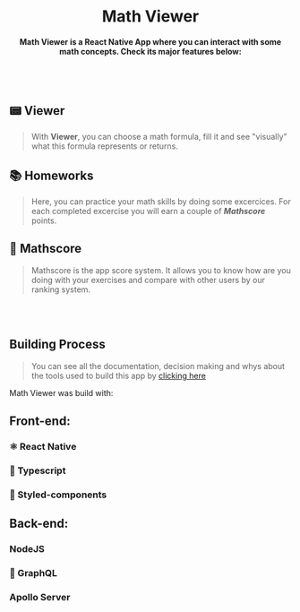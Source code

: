 <h1 align="center">Math Viewer</h1>

<h4 align="center">Math Viewer is a React Native App where you can interact with some math concepts. Check its major features below:<h4>
<br>
<br>
  
## &#128223; Viewer

> With **Viewer**, you can choose a math formula, fill it and see "visually" what this formula represents or returns.

## &#128218; Homeworks

> Here, you can practice your math skills by doing some excercices. For each completed excercise you will earn a couple of ***Mathscore*** points.
## &#127941; Mathscore

> Mathscore is the app score system. It allows you to know how are you doing with your exercises and compare with other users by our ranking system.

<br>
<br>
<h2>Building Process</h2>

> You can see all the documentation, decision making and whys about the tools used to build this app by [clicking here]()
  
Math Viewer was build with:
  
## Front-end:
  
### ⚛️ React Native
### &#128216; Typescript
### &#128133; Styled-components
  
## Back-end:

### NodeJS
### &#128216; GraphQL
### Apollo Server
